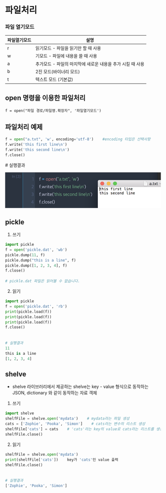 # 파일처리

### 파일 열기모드
|파일열기모드|	설명|
|-------|--------|
|r	|읽기모드 - 파일을 읽기만 할 때 사용|
|w	|기모드 - 파일에 내용을 쓸 때 사용|
|a	|추가모드 - 파일의 마지막에 새로운 내용을 추가 시킬 때 사용|
|b|	2진 모드(바이너리 모드)|
|t|	텍스트 모드 (기본값)|

## open 명령을 이용한 파일처리
`f = open("파일 경로/파일명.확장자", '파일열기모드')`


## 파일처리 예제
```python
f = open("a.txt", 'w', encoding='utf-8')    #encoding 타입은 선택사항
f.write('this first line\n')
f.write('this second line\n')
f.close()

```

\# 실행결과

![img](./8.1_pic1.png)


## pickle
1) 쓰기

```python
import pickle
f = open('pickle.dat', 'wb')
pickle.dump(11, f)
pickle.dump("this is a line", f)
pickle.dump([1, 2, 3, 4], f)
f.close()

# pickle.dat 파일은 읽어볼 수 없습니다.
```

2) 읽기

```python
import pickle
f = open('pickle.dat', 'rb')
print(pickle.load(f))
print(pickle.load(f))
print(pickle.load(f))
f.close()


# 실행결과
11
this is a line
[1, 2, 3, 4]
```

## shelve
* shelve 라이브러리에서 제공하는 shelve는 key - value 형식으로 동작하는 JSON, dictionary 와 같이 동작하는 자료 객체

1) 쓰기

```python
import shelve
shelfFile = shelve.open('mydata')    # mydata라는 파일 생성
cats = ['Zophie', 'Pooka', 'Simon']    # cats라는 변수의 리스트 생성
shelfFile['cats'] = cats    # 'cats'라는 key의 value로 cats라는 리스트를 생성
shelfFile.close()
```

2) 읽기

```python
shelfFile = shelve.open('mydata')
print(shelfFile['cats'])    key가 'cats'인 value 출력
shelfFile.close()


# 실행결과
['Zophie', 'Pooka', 'Simon']
```
